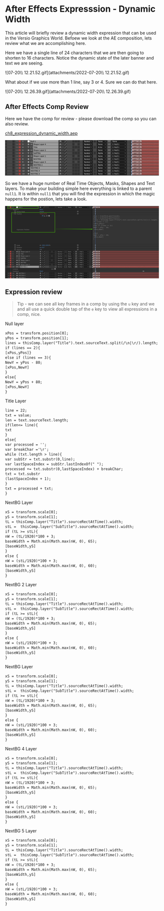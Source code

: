 <!--
Title : tut_dynamic_text_width
- Created : 2022-07-20
- Updated :
- Author : James Rivers
- Written against (version):
- Sources :
- Author Notes :
- Tags : 
-->


# After Effects Expresssion - Dynamic Width

This article will briefly review a dynamic width expression that can be used in the Versio Graphics World.  Befoew we look at the AE composition, lets review what we are accomplishing here. 

Here we have a single line of 24 characters that we are then going to shorten to 16 characters. Notice the dynamic state of the later banner and text we are seeing. 

![07-20\\\ 12.21.52.gif](attachments/2022-07-20\\\ 12.21.52.gif)

What about if we use more than 1 line, say 3 or 4. Sure we can do that here.

![07-20\\\ 12.26.39.gif](attachments/2022-07-20\\\ 12.26.39.gif)

## After Effects Comp Review 

Here we have the comp for review - please download the comp so you can also review. 

[ch8_expression_dynamic_width.aep](docs/downloads/ch8_expression_dynamic_width.aep)

![07-20_123156.png](attachments/2022-07-20_123156.png)

So we have a huge number of Real Time Objects,  Masks, Shapes and Text layers. To make your building simple here everything is linked to a parent `null1`. It is within `null1` that you will find the expression in which the magic happens for the postion, lets take a look. 

![07-20_123612.png](attachments/2022-07-20_123612.png)

## Expression review

> Tip - we can see all key frames in a comp by using the `u` key and we and all use a quick double tap of the `e` key to view all expressions in a comp, nice.


Null layer

```
xPos = transform.position[0];
yPos = transform.position[1];
lines = thisComp.layer("Title").text.sourceText.split(/\n|\r/).length;
if (lines == 2){
[xPos,yPos]}
else if (lines == 3){
NewY = yPos - 80;
[xPos,NewY]
}
else{
NewY = yPos + 80;
[xPos,NewY]
}
```

Title Layer 
```
line = 22;
txt = value;
len = text.sourceText.length;
if(len<= line){
txt
}
else{
var processed = '';
var breakChar ='\r';
while (txt.length > line){
var subStr = txt.substr(0,line);
var lastSpaceIndex = subStr.lastIndexOf(" ");
processed += txt.substr(0,lastSpaceIndex) + breakChar;
txt = txt.substr
(lastSpaceIndex + 1);
}
txt = processed + txt;
}
```
NextBG Layer
```
xS = transform.scale[0];
yS = transform.scale[1];
tL = thisComp.layer("Title").sourceRectAtTime().width;
stL =  thisComp.layer("SubTitle").sourceRectAtTime().width;
if (tL >= stL){
nW = (tL/1920)*100 + 3;
baseWidth = Math.min(Math.max(nW, 0), 65);
[baseWidth,yS]
}
else {
nW = (stL/1920)*100 + 3;
baseWidth = Math.min(Math.max(nW, 0), 60);
[baseWidth,yS]
}
```
NextBG 2 Layer 
```
xS = transform.scale[0];
yS = transform.scale[1];
tL = thisComp.layer("Title").sourceRectAtTime().width;
stL =  thisComp.layer("SubTitle").sourceRectAtTime().width;
if (tL >= stL){
nW = (tL/1920)*100 + 3;
baseWidth = Math.min(Math.max(nW, 0), 65);
[baseWidth,yS]
}
else {
nW = (stL/1920)*100 + 3;
baseWidth = Math.min(Math.max(nW, 0), 60);
[baseWidth,yS]
}
```
NextBG Layer 
```
xS = transform.scale[0];
yS = transform.scale[1];
tL = thisComp.layer("Title").sourceRectAtTime().width;
stL =  thisComp.layer("SubTitle").sourceRectAtTime().width;
if (tL >= stL){
nW = (tL/1920)*100 + 3;
baseWidth = Math.min(Math.max(nW, 0), 65);
[baseWidth,yS]
}
else {
nW = (stL/1920)*100 + 3;
baseWidth = Math.min(Math.max(nW, 0), 60);
[baseWidth,yS]
}
```

NextBG 4 Layer 
```
xS = transform.scale[0];
yS = transform.scale[1];
tL = thisComp.layer("Title").sourceRectAtTime().width;
stL =  thisComp.layer("SubTitle").sourceRectAtTime().width;
if (tL >= stL){
nW = (tL/1920)*100 + 3;
baseWidth = Math.min(Math.max(nW, 0), 65);
[baseWidth,yS]
}
else {
nW = (stL/1920)*100 + 3;
baseWidth = Math.min(Math.max(nW, 0), 60);
[baseWidth,yS]
}
```
NextBG 5 Layer 
```
xS = transform.scale[0];
yS = transform.scale[1];
tL = thisComp.layer("Title").sourceRectAtTime().width;
stL =  thisComp.layer("SubTitle").sourceRectAtTime().width;
if (tL >= stL){
nW = (tL/1920)*100 + 3;
baseWidth = Math.min(Math.max(nW, 0), 65);
[baseWidth,yS]
}
else {
nW = (stL/1920)*100 + 3;
baseWidth = Math.min(Math.max(nW, 0), 60);
[baseWidth,yS]
}
```


